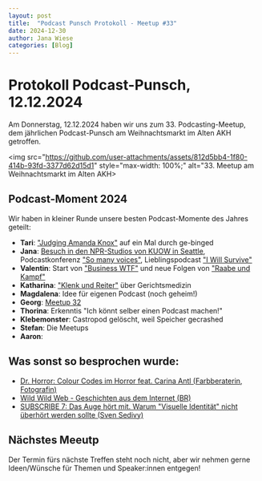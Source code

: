 ```yaml
---
layout: post
title:  "Podcast Punsch Protokoll - Meetup #33"
date: 2024-12-30
author: Jana Wiese
categories: [Blog]
---
```


# Protokoll Podcast-Punsch, 12.12.2024

Am Donnerstag, 12.12.2024 haben wir uns zum 33. Podcasting-Meetup, dem jährlichen Podcast-Punsch am Weihnachtsmarkt im Alten AKH getroffen.

<img src="https://github.com/user-attachments/assets/812d5bb4-1f80-414b-93fd-3377d62d15d1" style="max-width: 100%;" alt="33. Meetup am Weihnachtsmarkt im Alten AKH>

## Podcast-Moment 2024

Wir haben in kleiner Runde unsere besten Podcast-Momente des Jahres geteilt:

- **Tari**: ["Judging Amanda Knox"](https://judging-amanda-knox.podigee.io/) auf ein Mal durch ge-binged
- **Jana**: [Besuch in den NPR-Studios von KUOW in Seattle](https://zuckerbaeckerei.com/2024/10/fjum-summer-school-solutions-journalism-an-der-university-of-washington/#kuow), Podcastkonferenz ["So many voices"](https://jasowieso.com/2024/11/so-many-voices-podcast-konferenz-muenchen/), Lieblingspodcast ["I Will Survive"](https://www.br.de/mediathek/podcast/i-will-survive-der-kampf-gegen-die-aids-krise/912)
- **Valentin**: Start von ["Business WTF"](https://www.business-wtf.com/) und neue Folgen von ["Raabe und Kampf"](https://podcasts.apple.com/de/podcast/raabe-kampf/id1462911339)
- **Katharina**: ["Klenk und Reiter"](https://www.falter.at/podcasts/gerichtsmedizin) über Gerichtsmedizin
- **Magdalena**: Idee für eigenen Podcast (noch geheim!)
- **Georg**: [Meetup 32](https://www.podcasterei.at/meetups/2024-11-16-protokoll-32-meetup.html)
- **Thorina**: Erkenntis "Ich könnt selber einen Podcast machen!"
- **Klebemonster**: Castropod gelöscht, weil Speicher gecrashed
- **Stefan**: Die Meetups
- **Aaron**:

## Was sonst so besprochen wurde:

- [Dr. Horror: Colour Codes im Horror feat. Carina Antl (Farbberaterin, Fotografin)](https://podcasts.apple.com/at/podcast/colour-codes-im-horror-feat-carina-antl-farbberaterin/id1696508490?i=1000633741629)
- [Wild Wild Web - Geschichten aus dem Internet (BR)](https://www.ardaudiothek.de/sendung/wild-wild-web-geschichten-aus-dem-internet/94702896/)
- [SUBSCRIBE 7: Das Auge hört mit. Warum "Visuelle Identität" nicht überhört werden sollte (Sven Sedivy)](https://m.youtube.com/watch?v=xBsZDnMdvI8)

## Nächstes Meeutp

Der Termin fürs nächste Treffen steht noch nicht, aber wir nehmen gerne Ideen/Wünsche für Themen und Speaker:innen entgegen!
